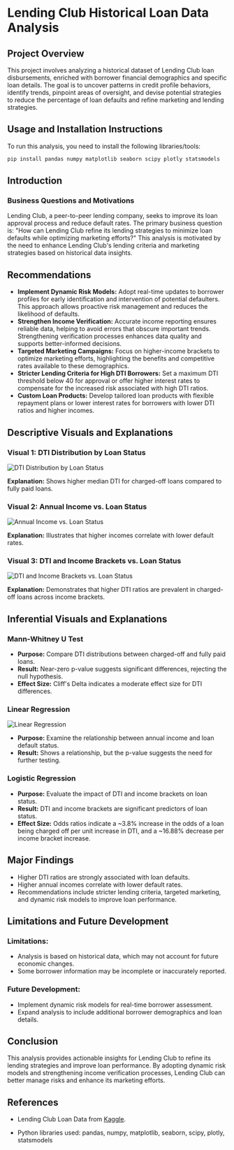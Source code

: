 # Lending Club Historical Loan Data Analysis

## Project Overview
This project involves analyzing a historical dataset of Lending Club loan disbursements, enriched with borrower financial demographics and specific loan details. The goal is to uncover patterns in credit profile behaviors, identify trends, pinpoint areas of oversight, and devise potential strategies to reduce the percentage of loan defaults and refine marketing and lending strategies.

## Usage and Installation Instructions
To run this analysis, you need to install the following libraries/tools:
```bash
pip install pandas numpy matplotlib seaborn scipy plotly statsmodels
```

## Introduction
### Business Questions and Motivations
Lending Club, a peer-to-peer lending company, seeks to improve its loan approval process and reduce default rates. The primary business question is: "How can Lending Club refine its lending strategies to minimize loan defaults while optimizing marketing efforts?" This analysis is motivated by the need to enhance Lending Club's lending criteria and marketing strategies based on historical data insights.

## Recommendations
- **Implement Dynamic Risk Models:** Adopt real-time updates to borrower profiles for early identification and intervention of potential defaulters. This approach allows proactive risk management and reduces the likelihood of defaults.
- **Strengthen Income Verification:** Accurate income reporting ensures reliable data, helping to avoid errors that obscure important trends. Strengthening verification processes enhances data quality and supports better-informed decisions.
- **Targeted Marketing Campaigns:** Focus on higher-income brackets to optimize marketing efforts, highlighting the benefits and competitive rates available to these demographics.
- **Stricter Lending Criteria for High DTI Borrowers:** Set a maximum DTI threshold below 40 for approval or offer higher interest rates to compensate for the increased risk associated with high DTI ratios.
- **Custom Loan Products:** Develop tailored loan products with flexible repayment plans or lower interest rates for borrowers with lower DTI ratios and higher incomes.

## Descriptive Visuals and Explanations
### Visual 1: DTI Distribution by Loan Status
![DTI Distribution by Loan Status](output_files/dti1.png)

**Explanation:** Shows higher median DTI for charged-off loans compared to fully paid loans.

### Visual 2: Annual Income vs. Loan Status
![Annual Income vs. Loan Status](output_files/ann_inc1.png)

**Explanation:** Illustrates that higher incomes correlate with lower default rates.

### Visual 3: DTI and Income Brackets vs. Loan Status
![DTI and Income Brackets vs. Loan Status](output_files/dti_ann_inc.png)

**Explanation:** Demonstrates that higher DTI ratios are prevalent in charged-off loans across income brackets.

## Inferential Visuals and Explanations
### Mann-Whitney U Test
- **Purpose:** Compare DTI distributions between charged-off and fully paid loans.
- **Result:** Near-zero p-value suggests significant differences, rejecting the null hypothesis.
- **Effect Size:** Cliff's Delta indicates a moderate effect size for DTI differences.

### Linear Regression
![Linear Regression](output_files/ann_inc2.png)

- **Purpose:** Examine the relationship between annual income and loan default status.
- **Result:** Shows a relationship, but the p-value suggests the need for further testing.

### Logistic Regression
- **Purpose:** Evaluate the impact of DTI and income brackets on loan status.
- **Result:** DTI and income brackets are significant predictors of loan status.
- **Effect Size:** Odds ratios indicate a ~3.8% increase in the odds of a loan being charged off per unit increase in DTI, and a ~16.88% decrease per income bracket increase.

## Major Findings
- Higher DTI ratios are strongly associated with loan defaults.
- Higher annual incomes correlate with lower default rates.
- Recommendations include stricter lending criteria, targeted marketing, and dynamic risk models to improve loan performance.

## Limitations and Future Development
### Limitations:
- Analysis is based on historical data, which may not account for future economic changes.
- Some borrower information may be incomplete or inaccurately reported.

### Future Development:
- Implement dynamic risk models for real-time borrower assessment.
- Expand analysis to include additional borrower demographics and loan details.

## Conclusion
This analysis provides actionable insights for Lending Club to refine its lending strategies and improve loan performance. By adopting dynamic risk models and strengthening income verification processes, Lending Club can better manage risks and enhance its marketing efforts.

## References
- Lending Club Loan Data from [Kaggle](https://www.kaggle.com/datasets/sahilnbajaj/lending-club-loan-data).

- Python libraries used: pandas, numpy, matplotlib, seaborn, scipy, plotly, statsmodels
